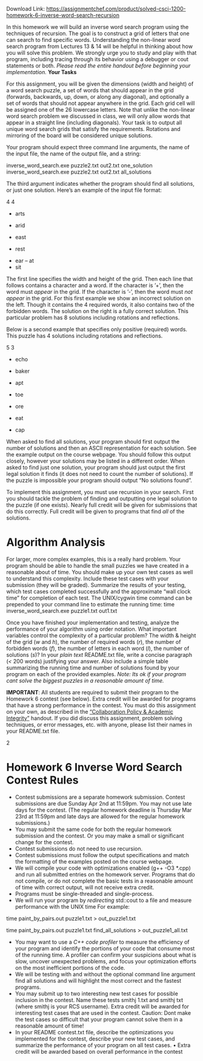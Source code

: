 Download Link: https://assignmentchef.com/product/solved-csci-1200-homework-6-inverse-word-search-recursion
<br>



In this homework we will build an inverse word search program using the techniques of recursion. The goal is to construct a grid of letters that one can search to find specific words. Understanding the non-linear word search program from Lectures 13 &amp; 14 will be helpful in thinking about how you will solve this problem. We strongly urge you to study and play with that program, including tracing through its behavior using a debugger or cout statements or both. <em>Please read the entire handout before beginning your implementation. </em><strong>Your Tasks</strong>

For this assignment, you will be given the dimensions (width and height) of a word search puzzle, a set of words that should appear in the grid (forwards, backwards, up, down, or along any diagonal), and optionally a set of words that should not appear anywhere in the grid. Each grid cell will be assigned one of the 26 lowercase letters. Note that unlike the non-linear word search problem we discussed in class, we will only allow words that appear in a straight line (including diagonals). Your task is to output all unique word search grids that satisfy the requirements. Rotations and mirroring of the board will be considered unique solutions.

Your program should expect three command line arguments, the name of the input file, the name of the output file, and a string:

inverse_word_search.exe puzzle2.txt out2.txt one_solution inverse_word_search.exe puzzle2.txt out2.txt all_solutions

The third argument indicates whether the program should find all solutions, or just one solution. Here’s an example of the input file format:

4 4

+ arts

+ arid

+ east

+ rest

<ul>

 <li>ear – at</li>

 <li>sit</li>

</ul>

The first line specifies the width and height of the grid. Then each line that follows contains a character and a word. If the character is ’+’, then the word must <em>appear </em>in the grid. If the character is ’-’, then the word must <em>not appear </em>in the grid. For this first example we show an incorrect solution on the left. Though it contains the 4 required words, it also contains two of the forbidden words. The solution on the right is a fully correct solution. This particular problem has 8 solutions including rotations and reflections.

Below is a second example that specifies only positive (required) words. This puzzle has 4 solutions including rotations and reflections.

5 3

+ echo

+ baker

+ apt

+ toe

+ ore

+ eat

+ cap

When asked to find all solutions, your program should first output the number of solutions and then an ASCII representation for each solution. See the example output on the course webpage. You should follow this output closely, however your solutions may be listed in a different order. When asked to find just one solution, your program should just output the first legal solution it finds (it does not need to count the number of solutions). If the puzzle is impossible your program should output “No solutions found”.

To implement this assignment, you must use recursion in your search. First you should tackle the problem of finding and outputting one legal solution to the puzzle (if one exists). Nearly full credit will be given for submissions that do this correctly. Full credit will be given to programs that find <em>all </em>of the solutions.

<h1>Algorithm Analysis</h1>

For larger, more complex examples, this is a really hard problem. Your program should be able to handle the small puzzles we have created in a reasonable about of time. You should make up your own test cases as well to understand this complexity. Include these test cases with your submission (they will be graded). Summarize the results of your testing, which test cases completed successfully and the approximate “wall clock time” for completion of each test. The UNIX/cygwin time command can be prepended to your command line to estimate the running time: time inverse_word_search.exe puzzle1.txt out1.txt

Once you have finished your implementation and testing, analyze the performance of your algorithm using order notation. What important variables control the complexity of a particular problem? The width &amp; height of the grid (<em>w </em>and <em>h</em>), the number of required words (<em>r</em>), the number of forbidden words (<em>f</em>), the number of letters in each word (<em>l</em>), the number of solutions (<em>s</em>)? In your <em>plain text </em>README.txt file, write a concise paragraph (<em>&lt; </em>200 words) justifying your answer. Also include a simple table summarizing the running time and number of solutions found by your program on each of the provided examples. <em>Note: Its ok if your program cant solve the biggest puzzles in a reasonable amount of time.</em>

<strong>IMPORTANT</strong>: All students are required to submit their program to the Homework 6 contest (see below). Extra credit will be awarded for programs that have a strong performance in the contest. You must do this assignment on your own, as described in the <a href="http://www.cs.rpi.edu/academics/courses/spring17/ds/academic_integrity.php">“Collaboration Policy &amp; Academic Integrity”</a> handout. If you did discuss this assignment, problem solving techniques, or error messages, etc. with anyone, please list their names in your README.txt file.

2

<h1>Homework 6 Inverse Word Search Contest Rules</h1>

<ul>

 <li>Contest submissions are a separate homework submission. Contest submissions are due Sunday Apr 2nd at 11:59pm. You may not use late days for the contest. (The regular homework deadline is Thursday Mar 23rd at 11:59pm and late days are allowed for the regular homework submissions.)</li>

 <li>You may submit the same code for both the regular homework submission and the contest. Or you may make a small or significant change for the contest.</li>

 <li>Contest submissions do not need to use recursion.</li>

 <li>Contest submissions must follow the output specifications and match the formatting of the examples posted on the course webpage.</li>

 <li>We will compile your code with optimizations enabled (g++ -O3 *.cpp) and run all submitted entries on the homework server. Programs that do not compile, or do not complete the basic tests in a reasonable amount of time with correct output, will not receive extra credit.</li>

 <li>Programs must be single-threaded and single-process.</li>

 <li>We will run your program by <em>redirecting </em>std::cout to a file and measure performance with the UNIX time For example:</li>

</ul>

time paint_by_pairs.out puzzle1.txt &gt; out_puzzle1.txt

time paint_by_pairs.out puzzle1.txt find_all_solutions &gt; out_puzzle1_all.txt

<ul>

 <li>You may want to use a <em>C++ code profiler </em>to measure the efficiency of your program and identify the portions of your code that consume most of the running time. A profiler can confirm your suspicions about what is slow, uncover unexpected problems, and focus your optimization efforts on the most inefficient portions of the code.</li>

 <li>We will be testing with and without the optional command line argument find all solutions and will highlight the most correct and the fastest programs.</li>

 <li>You may submit up to two interesting new test cases for possible inclusion in the contest. Name these tests smithj 1.txt and smithj txt (where smithj is your RCS username). Extra credit will be awarded for interesting test cases that are used in the contest. Caution: Dont make the test cases so difficult that your program cannot solve them in a reasonable amount of time!</li>

 <li>In your README contest.txt file, describe the optimizations you implemented for the contest, describe your new test cases, and summarize the performance of your program on all test cases. • Extra credit will be awarded based on overall performance in the contest</li>

</ul>


